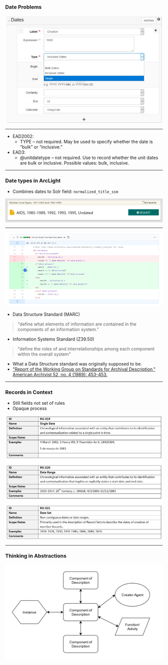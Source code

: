 
### Date Problems


<img src="img/ead2021-aspaceDate.jpg" />

---

* EAD2002:
	* TYPE – not required. May be used to specify whether the date is “bulk” or “inclusive.”
* EAD3:
	* @unitdatetype – not required. Use to record whether the unit dates are bulk or inclusive. Possible values: bulk, inclusive.

---

### Date types in ArcLight

* Combines dates to Solr field: `normalized_title_ssm`

<img src="img/ead2021-arclightDate.jpg" />

---

<img src="img/ead2021-arclightDate2.jpg" />


* Data Structure Standard (MARC)
> "define what elements of information are contained in the components of an information system."

* Information Systems Standard (Z39.50)
> "define the roles of and interrelationships among each component within the overall system"


* What a Data Structure standard was originally supposed to be.
* ["Report of the Working Group on Standards for Archival Description," American Archivist 52, no. 4 (1989): 453-453.](https://doi.org/10.17723/aarc.52.4.qn5515l3671v1517)

---

### Records in Context

* Still fields not set of rules
* Opaque process

<img src="img/ead2021-ric.jpg" />

---

### Thinking in Abstractions

<img src="img/exampleDataModel.png" alt="Example of a high level data model for archival description. This exercise may foster important conversations about how archival data should be structured." />
